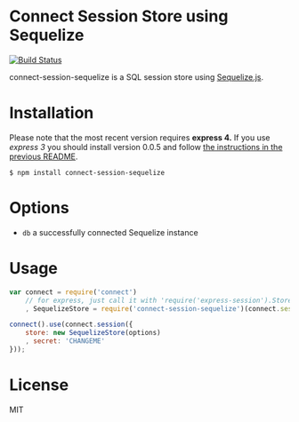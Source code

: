 # Connect Session Store using Sequelize
[![Build Status](https://travis-ci.org/mweibel/connect-session-sequelize.png)](https://travis-ci.org/mweibel/connect-session-sequelize)

connect-session-sequelize is a SQL session store using [Sequelize.js](http://sequelizejs.com).

# Installation
Please note that the most recent version requires **express 4.** If you use *express 3* you should install version 0.0.5 and follow [the instructions in the previous README](https://github.com/mweibel/connect-session-sequelize/blob/7a446de5a7a2ebc562d288a22896d55f0fbe6e5d/README.md).

```
$ npm install connect-session-sequelize
```

# Options

* `db` a successfully connected Sequelize instance

# Usage

```javascript
var connect = require('connect')
	// for express, just call it with 'require('express-session').Store'
	, SequelizeStore = require('connect-session-sequelize')(connect.session.Store);

connect().use(connect.session({
	store: new SequelizeStore(options)
	, secret: 'CHANGEME'
}));
```

# License

MIT
